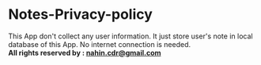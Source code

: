 # Notes-Privacy-policy

This App don't collect any user information. It just store user's note in local database of this App.
No internet connection is needed.
<br>
<b>All rights reserved by : nahin.cdr@gmail.com</b>

